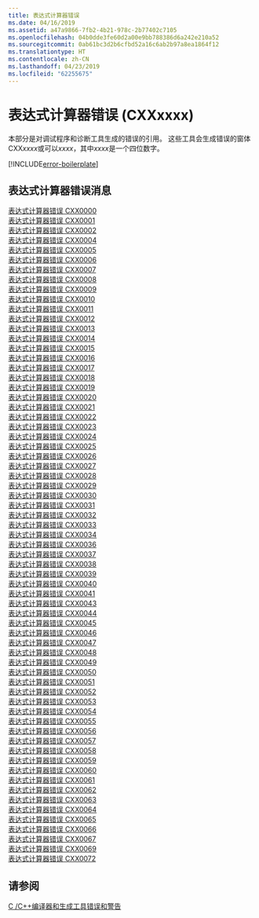 ```yaml
---
title: 表达式计算器错误
ms.date: 04/16/2019
ms.assetid: a47a9866-7fb2-4b21-978c-2b77402c7105
ms.openlocfilehash: 04b0dde3fe60d2a00e9bb788386d6a242e210a52
ms.sourcegitcommit: 0ab61bc3d2b6cfbd52a16c6ab2b97a8ea1864f12
ms.translationtype: HT
ms.contentlocale: zh-CN
ms.lasthandoff: 04/23/2019
ms.locfileid: "62255675"
---
```

# <a name="expression-evaluator-errors-cxxxxxx"></a>表达式计算器错误 (CXXxxxx)

本部分是对调试程序和诊断工具生成的错误的引用。 这些工具会生成错误的窗体 CXX*xxxx*或可以*xxxx*，其中*xxxx*是一个四位数字。

[!INCLUDE[error-boilerplate](../../error-messages/includes/error-boilerplate.md)]

## <a name="expression-evaluator-error-messages"></a>表达式计算器错误消息

[表达式计算器错误 CXX0000](expression-evaluator-error-cxx0000.md) \
[表达式计算器错误 CXX0001](expression-evaluator-error-cxx0001.md) \
[表达式计算器错误 CXX0002](expression-evaluator-error-cxx0002.md) \
[表达式计算器错误 CXX0004](expression-evaluator-error-cxx0004.md) \
[表达式计算器错误 CXX0005](expression-evaluator-error-cxx0005.md) \
[表达式计算器错误 CXX0006](expression-evaluator-error-cxx0006.md) \
[表达式计算器错误 CXX0007](expression-evaluator-error-cxx0007.md) \
[表达式计算器错误 CXX0008](expression-evaluator-error-cxx0008.md) \
[表达式计算器错误 CXX0009](expression-evaluator-error-cxx0009.md) \
[表达式计算器错误 CXX0010](expression-evaluator-error-cxx0010.md) \
[表达式计算器错误 CXX0011](expression-evaluator-error-cxx0011.md) \
[表达式计算器错误 CXX0012](expression-evaluator-error-cxx0012.md) \
[表达式计算器错误 CXX0013](expression-evaluator-error-cxx0013.md) \
[表达式计算器错误 CXX0014](expression-evaluator-error-cxx0014.md) \
[表达式计算器错误 CXX0015](expression-evaluator-error-cxx0015.md) \
[表达式计算器错误 CXX0016](expression-evaluator-error-cxx0016.md) \
[表达式计算器错误 CXX0017](expression-evaluator-error-cxx0017.md) \
[表达式计算器错误 CXX0018](expression-evaluator-error-cxx0018.md) \
[表达式计算器错误 CXX0019](expression-evaluator-error-cxx0019.md) \
[表达式计算器错误 CXX0020](expression-evaluator-error-cxx0020.md) \
[表达式计算器错误 CXX0021](expression-evaluator-error-cxx0021.md) \
[表达式计算器错误 CXX0022](expression-evaluator-error-cxx0022.md) \
[表达式计算器错误 CXX0023](expression-evaluator-error-cxx0023.md) \
[表达式计算器错误 CXX0024](expression-evaluator-error-cxx0024.md) \
[表达式计算器错误 CXX0025](expression-evaluator-error-cxx0025.md) \
[表达式计算器错误 CXX0026](expression-evaluator-error-cxx0026.md) \
[表达式计算器错误 CXX0027](expression-evaluator-error-cxx0027.md) \
[表达式计算器错误 CXX0028](expression-evaluator-error-cxx0028.md) \
[表达式计算器错误 CXX0029](expression-evaluator-error-cxx0029.md) \
[表达式计算器错误 CXX0030](expression-evaluator-error-cxx0030.md) \
[表达式计算器错误 CXX0031](expression-evaluator-error-cxx0031.md) \
[表达式计算器错误 CXX0032](expression-evaluator-error-cxx0032.md) \
[表达式计算器错误 CXX0033](expression-evaluator-error-cxx0033.md) \
[表达式计算器错误 CXX0034](expression-evaluator-error-cxx0034.md) \
[表达式计算器错误 CXX0036](expression-evaluator-error-cxx0036.md) \
[表达式计算器错误 CXX0037](expression-evaluator-error-cxx0037.md) \
[表达式计算器错误 CXX0038](expression-evaluator-error-cxx0038.md) \
[表达式计算器错误 CXX0039](expression-evaluator-error-cxx0039.md) \
[表达式计算器错误 CXX0040](expression-evaluator-error-cxx0040.md) \
[表达式计算器错误 CXX0041](expression-evaluator-error-cxx0041.md) \
[表达式计算器错误 CXX0043](expression-evaluator-error-cxx0043.md) \
[表达式计算器错误 CXX0044](expression-evaluator-error-cxx0044.md) \
[表达式计算器错误 CXX0045](expression-evaluator-error-cxx0045.md) \
[表达式计算器错误 CXX0046](expression-evaluator-error-cxx0046.md) \
[表达式计算器错误 CXX0047](expression-evaluator-error-cxx0047.md) \
[表达式计算器错误 CXX0048](expression-evaluator-error-cxx0048.md) \
[表达式计算器错误 CXX0049](expression-evaluator-error-cxx0049.md) \
[表达式计算器错误 CXX0050](expression-evaluator-error-cxx0050.md) \
[表达式计算器错误 CXX0051](expression-evaluator-error-cxx0051.md) \
[表达式计算器错误 CXX0052](expression-evaluator-error-cxx0052.md) \
[表达式计算器错误 CXX0053](expression-evaluator-error-cxx0053.md) \
[表达式计算器错误 CXX0054](expression-evaluator-error-cxx0054.md) \
[表达式计算器错误 CXX0055](expression-evaluator-error-cxx0055.md) \
[表达式计算器错误 CXX0056](expression-evaluator-error-cxx0056.md) \
[表达式计算器错误 CXX0057](expression-evaluator-error-cxx0057.md) \
[表达式计算器错误 CXX0058](expression-evaluator-error-cxx0058.md) \
[表达式计算器错误 CXX0059](expression-evaluator-error-cxx0059.md) \
[表达式计算器错误 CXX0060](expression-evaluator-error-cxx0060.md) \
[表达式计算器错误 CXX0061](expression-evaluator-error-cxx0061.md) \
[表达式计算器错误 CXX0062](expression-evaluator-error-cxx0062.md) \
[表达式计算器错误 CXX0063](expression-evaluator-error-cxx0063.md) \
[表达式计算器错误 CXX0064](expression-evaluator-error-cxx0064.md) \
[表达式计算器错误 CXX0065](expression-evaluator-error-cxx0065.md) \
[表达式计算器错误 CXX0066](expression-evaluator-error-cxx0066.md) \
[表达式计算器错误 CXX0067](expression-evaluator-error-cxx0067.md) \
[表达式计算器错误 CXX0069](expression-evaluator-error-cxx0069.md) \
[表达式计算器错误 CXX0072](expression-evaluator-error-cxx0072.md)

## <a name="see-also"></a>请参阅

[C /C++编译器和生成工具错误和警告](../compiler-errors-1/c-cpp-build-errors.md)
